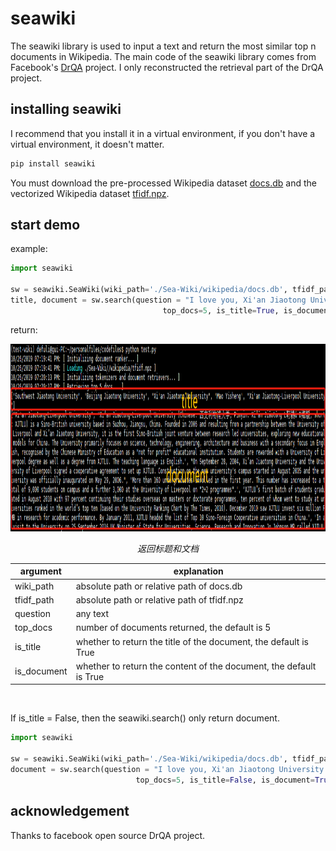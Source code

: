 # seawiki
The seawiki library is used to input a text and return the most similar top n  documents in Wikipedia. The main code of the seawiki library comes from Facebook's [DrQA](https://github.com/facebookresearch/DrQA) project. I only reconstructed the retrieval part of the DrQA project.<br>

## installing seawiki
I recommend that you install it in a virtual environment, if you don't have a virtual environment, it doesn't matter.<br>
```python
pip install seawiki
```

You must download the pre-processed Wikipedia dataset  [docs.db](https://pan.baidu.com/s/1pxOoB-hUtXcxa_BP9mC0_A) and the vectorized Wikipedia dataset [tfidf.npz](https://pan.baidu.com/s/1j9bZgYWh8wjZzh94AWEvSA).

## start demo
example:
```python
import seawiki

sw = seawiki.SeaWiki(wiki_path='./Sea-Wiki/wikipedia/docs.db', tfidf_path='./Sea-Wiki//wikipedia/tfidf.npz')
title, document = sw.search(question = "I love you, Xi'an Jiaotong University!",
                                  top_docs=5, is_title=True, is_document=True)
```
return:
<p align="center">
	<img src="https://github.com/DefuLi/Sea-Wiki/blob/master/Sea-Wiki/截图.png"  width="650" height="300">
	<p align="center">
		<em>返回标题和文档</em>
	</p>
</p>

| argument | explanation |
| ------------- | ------------- |
| wiki_path | absolute path or relative path of docs.db |
| tfidf_path | absolute path or relative path of tfidf.npz | 
| question | any text | 
| top_docs | number of documents returned, the default is 5 |
| is_title | whether to return the title of the document, the default is True |
| is_document | whether to return the content of the document, the default is True |
<br>

If is_title = False, then the seawiki.search() only return document.
```python
import seawiki

sw = seawiki.SeaWiki(wiki_path='./Sea-Wiki/wikipedia/docs.db', tfidf_path='./Sea-Wiki//wikipedia/tfidf.npz')
document = sw.search(question = "I love you, Xi'an Jiaotong University!",
                            top_docs=5, is_title=False, is_document=True)
```

## acknowledgement
Thanks to facebook open source DrQA project.

